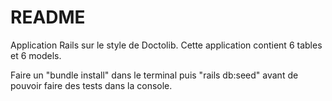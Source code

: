 # README

Application Rails sur le style de Doctolib.
Cette application contient 6 tables et 6 models.

Faire un "bundle install" dans le terminal puis "rails db:seed" avant de pouvoir faire des tests dans la console.
